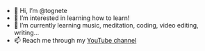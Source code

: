 - 👋 Hi, I’m @tognete
- 👀 I’m interested in learning how to learn!
- 🌱 I’m currently learning music, meditation, coding, video editing, writing...
- 📫 Reach me through my [YouTube channel](https://www.youtube.com/channel/UCXu4UI6mmwQU78YLwzF5-ng)

<!---
tognete/tognete is a ✨ special ✨ repository because its `README.md` (this file) appears on your GitHub profile.
You can click the Preview link to take a look at your changes.
--->

